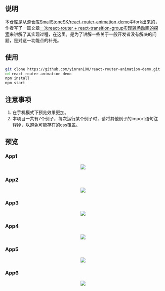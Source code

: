 ## 说明
本仓库是从源仓库[SmallStoneSK/react-router-animation-demo](https://github.com/SmallStoneSK/react-router-animation-demo)中fork出来的，作者写了一篇文章[一次react-router + react-transition-group实现转场动画的探索](https://juejin.im/post/6844903818073899022)来讲解了其实现过程，在这里，是为了讲解一些关于一般开发者没有解决的问题，是对这一功能点的补充。

## 使用

```bash
git clone https://github.com/yinran100/react-router-animation-demo.git
cd react-router-animation-demo
npm install
npm start
```

## 注意事项

1. 在手机模式下预览效果更加。
2. 本项目一共有7个例子，每次运行某个例子时，请将其他例子的import语句注释掉，以避免可能存在的css覆盖。

## 预览

### App1

<div align="center">
  <img src="./pics/app1.gif"/>
</div>

### App2

<div align="center">
  <img src="./pics/app2.gif"/>
</div>

### App3

<div align="center">
  <img src="./pics/app3.gif"/>
</div>

### App4

<div align="center">
  <img src="./pics/app4.gif"/>
</div>

### App5

<div align="center">
  <img src="./pics/app5.gif"/>
</div>

### App6

<div align="center">
  <img src="./pics/app6.gif"/>
</div>